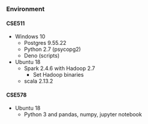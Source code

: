 ### Environment

#### CSE511 

  - Windows 10
    - Postgres 9.55.22
    - Python 2.7 (psycopg2)
    - Deno (scripts)
  - Ubuntu 18
    - Spark 2.4.6 with Hadoop 2.7
      - Set Hadoop binaries
    - scala 2.13.2

#### CSE578

  - Ubuntu 18
    - Python 3 and pandas, numpy, jupyter notebook
